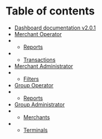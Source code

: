 # Table of contents

* [Dashboard documentation v2.0.1](README.md)
* [Merchant Operator](merchantOperator/merchantOperator.md)
* * [Reports](merchantOperator/reports.md)
* * [Transactions](merchantOperator/transactions.md)
* [Merchant Administrator](merchantAdministrator/merchantAdministrator.md)
* * [Filters](merchantAdministrator/filters.md)
* [Group Operator](groupOperator/groupOperator.md)
* * [Reports](groupOperator/reports.md)
* [Group Administrator](groupAdministrator/groupAdministrator.md)
* * [Merchants](groupAdministrator/merchants.md)
* * [Terminals](groupAdministrator/terminals.md)
